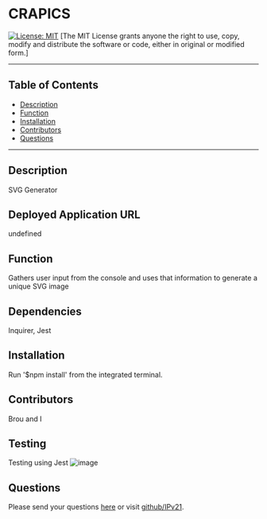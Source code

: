 # CRAPICS 
 [![License: MIT](https://img.shields.io/badge/License-MIT-yellow.svg)](https://opensource.org/licenses/MIT)
 [The MIT License grants anyone the right to use, copy, modify and distribute the software or code, either in original or modified form.]


  -------------------------
  ## Table of Contents
  * [Description](#description)
  * [Function](#function)
  * [Installation](#installation)
  * [Contributors](#contributors)
  * [Questions](#questions)
  -------------------------
  ## Description
  SVG Generator
  ## Deployed Application URL
  undefined
  ## Function
  Gathers user input from the console and uses that information to generate a unique   SVG image
  ## Dependencies 
  Inquirer, Jest
  ## Installation
  Run '$npm install' from the integrated terminal.
  ## Contributors
  Brou and I
  ## Testing
  Testing using Jest
![image](https://github.com/IPv21/crapics/assets/132957361/79abfc32-cb84-407a-84db-960ba56d1b1a)


  
  ## Questions
  Please send your questions [here](mailto:willsherman771@gmail.com?subject=[GitHub]) or visit [github/IPv21](https://github.com/IPv21).
  
